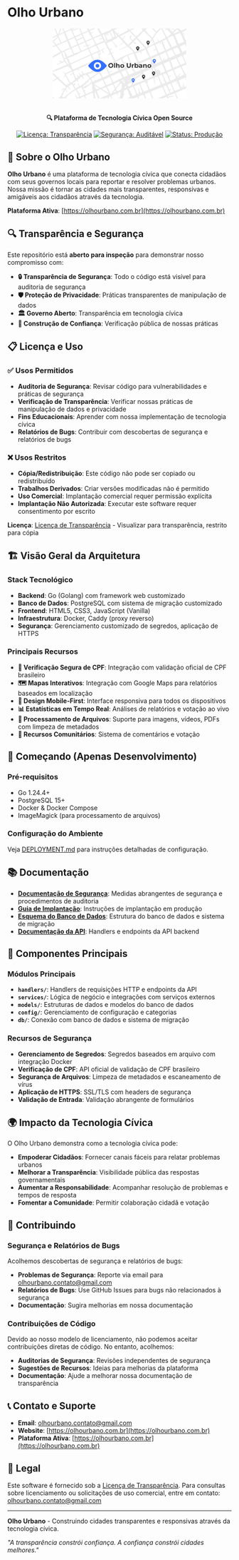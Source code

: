 # Olho Urbano

<div align="center">
  <img src="static/resource/og-image.png" alt="olhourbano logo" width="300"/>
  <br><br>
  
  **🔍 Plataforma de Tecnologia Cívica Open Source**
  
  [![Licença: Transparência](https://img.shields.io/badge/Licença-Transparência-blue.svg)](LICENSE)
  [![Segurança: Auditável](https://img.shields.io/badge/Segurança-Auditável-green.svg)](SECURITY.md)
  [![Status: Produção](https://img.shields.io/badge/Status-Produção-brightgreen.svg)](https://olhourbano.com.br)
</div>



## 🌟 Sobre o Olho Urbano

**Olho Urbano** é uma plataforma de tecnologia cívica que conecta cidadãos com seus governos locais para reportar e resolver problemas urbanos. Nossa missão é tornar as cidades mais transparentes, responsivas e amigáveis aos cidadãos através da tecnologia.

**Plataforma Ativa**: [https://olhourbano.com.br](https://olhourbano.com.br)

## 🔍 Transparência e Segurança

Este repositório está **aberto para inspeção** para demonstrar nosso compromisso com:

- **🔒 Transparência de Segurança**: Todo o código está visível para auditoria de segurança
- **🛡️ Proteção de Privacidade**: Práticas transparentes de manipulação de dados
- **🏛️ Governo Aberto**: Transparência em tecnologia cívica
- **🤝 Construção de Confiança**: Verificação pública de nossas práticas

## 📋 Licença e Uso

### ✅ Usos Permitidos
- **Auditoria de Segurança**: Revisar código para vulnerabilidades e práticas de segurança
- **Verificação de Transparência**: Verificar nossas práticas de manipulação de dados e privacidade
- **Fins Educacionais**: Aprender com nossa implementação de tecnologia cívica
- **Relatórios de Bugs**: Contribuir com descobertas de segurança e relatórios de bugs

### ❌ Usos Restritos
- **Cópia/Redistribuição**: Este código não pode ser copiado ou redistribuído
- **Trabalhos Derivados**: Criar versões modificadas não é permitido
- **Uso Comercial**: Implantação comercial requer permissão explícita
- **Implantação Não Autorizada**: Executar este software requer consentimento por escrito

**Licença**: [Licença de Transparência](LICENSE) - Visualizar para transparência, restrito para cópia

## 🏗️ Visão Geral da Arquitetura

### Stack Tecnológico
- **Backend**: Go (Golang) com framework web customizado
- **Banco de Dados**: PostgreSQL com sistema de migração customizado
- **Frontend**: HTML5, CSS3, JavaScript (Vanilla)
- **Infraestrutura**: Docker, Caddy (proxy reverso)
- **Segurança**: Gerenciamento customizado de segredos, aplicação de HTTPS

### Principais Recursos
- **🔐 Verificação Segura de CPF**: Integração com validação oficial de CPF brasileiro
- **🗺️ Mapas Interativos**: Integração com Google Maps para relatórios baseados em localização
- **📱 Design Mobile-First**: Interface responsiva para todos os dispositivos
- **📊 Estatísticas em Tempo Real**: Análises de relatórios e votação ao vivo
- **🔄 Processamento de Arquivos**: Suporte para imagens, vídeos, PDFs com limpeza de metadados
- **💬 Recursos Comunitários**: Sistema de comentários e votação

## 🚀 Começando (Apenas Desenvolvimento)

### Pré-requisitos
- Go 1.24.4+
- PostgreSQL 15+
- Docker & Docker Compose
- ImageMagick (para processamento de arquivos)

### Configuração do Ambiente
Veja [DEPLOYMENT.md](DEPLOYMENT.md) para instruções detalhadas de configuração.

## 📚 Documentação

- **[Documentação de Segurança](SECURITY.md)**: Medidas abrangentes de segurança e procedimentos de auditoria
- **[Guia de Implantação](DEPLOYMENT.md)**: Instruções de implantação em produção
- **[Esquema do Banco de Dados](db/README.md)**: Estrutura do banco de dados e sistema de migração
- **[Documentação da API](handlers/)**: Handlers e endpoints da API backend

## 🔧 Componentes Principais

### Módulos Principais
- **`handlers/`**: Handlers de requisições HTTP e endpoints da API
- **`services/`**: Lógica de negócio e integrações com serviços externos
- **`models/`**: Estruturas de dados e modelos do banco de dados
- **`config/`**: Gerenciamento de configuração e categorias
- **`db/`**: Conexão com banco de dados e sistema de migração

### Recursos de Segurança
- **Gerenciamento de Segredos**: Segredos baseados em arquivo com integração Docker
- **Verificação de CPF**: API oficial de validação de CPF brasileiro
- **Segurança de Arquivos**: Limpeza de metadados e escaneamento de vírus
- **Aplicação de HTTPS**: SSL/TLS com headers de segurança
- **Validação de Entrada**: Validação abrangente de formulários

## 🌍 Impacto da Tecnologia Cívica

O Olho Urbano demonstra como a tecnologia cívica pode:

- **Empoderar Cidadãos**: Fornecer canais fáceis para relatar problemas urbanos
- **Melhorar a Transparência**: Visibilidade pública das respostas governamentais
- **Aumentar a Responsabilidade**: Acompanhar resolução de problemas e tempos de resposta
- **Fomentar a Comunidade**: Permitir colaboração cidadã e votação

## 🤝 Contribuindo

### Segurança e Relatórios de Bugs
Acolhemos descobertas de segurança e relatórios de bugs:
- **Problemas de Segurança**: Reporte via email para olhourbano.contato@gmail.com
- **Relatórios de Bugs**: Use GitHub Issues para bugs não relacionados à segurança
- **Documentação**: Sugira melhorias em nossa documentação

### Contribuições de Código
Devido ao nosso modelo de licenciamento, não podemos aceitar contribuições diretas de código. No entanto, acolhemos:
- **Auditorias de Segurança**: Revisões independentes de segurança
- **Sugestões de Recursos**: Ideias para melhorias da plataforma
- **Documentação**: Ajude a melhorar nossa documentação de transparência

## 📞 Contato e Suporte

- **Email**: olhourbano.contato@gmail.com
- **Website**: [https://olhourbano.com.br](https://olhourbano.com.br)
- **Plataforma Ativa**: [https://olhourbano.com.br](https://olhourbano.com.br)

## 📄 Legal

Este software é fornecido sob a [Licença de Transparência](LICENSE). 
Para consultas sobre licenciamento ou solicitações de uso comercial, entre em contato: olhourbano.contato@gmail.com

---

**Olho Urbano** - Construindo cidades transparentes e responsivas através da tecnologia cívica.

*"A transparência constrói confiança. A confiança constrói cidades melhores."*
